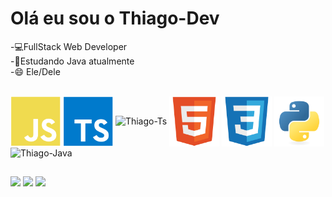 # Olá eu sou o Thiago-Dev

-💻FullStack Web Developer<br>
-📖Estudando Java atualmente<br>
-😄 Ele/Dele<br>



<div style="display: inline_block"><br>
  <img align="center" alt="Thiago-Js" height="80" width="80" src="https://raw.githubusercontent.com/devicons/devicon/master/icons/javascript/javascript-plain.svg">
  <img align="center" alt="Thiago-Ts" height="80" width="80" src="https://raw.githubusercontent.com/devicons/devicon/master/icons/typescript/typescript-plain.svg">
  <img align="center" alt="Thiago-Ts" height="80" width="80" src="https://cdn.jsdelivr.net/gh/devicons/devicon/icons/angularjs/angularjs-original.svg" />
  <img align="center" alt="Thiago-HTML" height="80" width="80" src="https://raw.githubusercontent.com/devicons/devicon/master/icons/html5/html5-original.svg">
  <img align="center" alt="Thiago-CSS" height="80" width="80" src="https://raw.githubusercontent.com/devicons/devicon/master/icons/css3/css3-original.svg">
  <img align="center" alt="Thiago-Python" height="80" width="80" src="https://raw.githubusercontent.com/devicons/devicon/master/icons/python/python-original.svg">
  <img align="center" alt="Thiago-Java" height="80" width="80" src="https://cdn.jsdelivr.net/gh/devicons/devicon/icons/java/java-original-wordmark.svg" />
</div>
  
  ##
 
<div> 
  <a href="" target="_blank"><img src="https://img.shields.io/badge/Discord-7289DA?style=for-the-badge&logo=discord&logoColor=white" target="_blank"></a> 
  <a href = ""><img src="https://img.shields.io/badge/-Gmail-%23333?style=for-the-badge&logo=gmail&logoColor=white" target="_blank"></a>
  <a href="https://www.linkedin.com/in/thiago-alves-74927a241" target="_blank"><img src="https://img.shields.io/badge/-LinkedIn-%230077B5?style=for-the-badge&logo=linkedin&logoColor=white" target="_blank"></a> 
</div>


